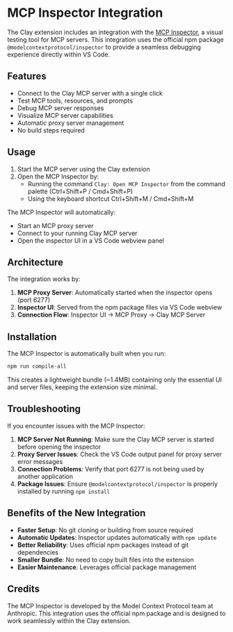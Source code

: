 # MCP Inspector Integration

The Clay extension includes an integration with the [MCP Inspector](https://github.com/modelcontextprotocol/inspector), a visual testing tool for MCP servers. This integration uses the official npm package `@modelcontextprotocol/inspector` to provide a seamless debugging experience directly within VS Code.

## Features

- Connect to the Clay MCP server with a single click
- Test MCP tools, resources, and prompts
- Debug MCP server responses
- Visualize MCP server capabilities
- Automatic proxy server management
- No build steps required

## Usage

1. Start the MCP server using the Clay extension
2. Open the MCP Inspector by:
   - Running the command `Clay: Open MCP Inspector` from the command palette (Ctrl+Shift+P / Cmd+Shift+P)
   - Using the keyboard shortcut Ctrl+Shift+M / Cmd+Shift+M

The MCP Inspector will automatically:
- Start an MCP proxy server
- Connect to your running Clay MCP server
- Open the inspector UI in a VS Code webview panel

## Architecture

The integration works by:
1. **MCP Proxy Server**: Automatically started when the inspector opens (port 6277)
2. **Inspector UI**: Served from the npm package files via VS Code webview
3. **Connection Flow**: Inspector UI → MCP Proxy → Clay MCP Server

## Installation

The MCP Inspector is automatically built when you run:
```bash
npm run compile-all
```

This creates a lightweight bundle (~1.4MB) containing only the essential UI and server files, keeping the extension size minimal.

## Troubleshooting

If you encounter issues with the MCP Inspector:

1. **MCP Server Not Running**: Make sure the Clay MCP server is started before opening the inspector
2. **Proxy Server Issues**: Check the VS Code output panel for proxy server error messages
3. **Connection Problems**: Verify that port 6277 is not being used by another application
4. **Package Issues**: Ensure `@modelcontextprotocol/inspector` is properly installed by running `npm install`

## Benefits of the New Integration

- **Faster Setup**: No git cloning or building from source required
- **Automatic Updates**: Inspector updates automatically with `npm update`
- **Better Reliability**: Uses official npm packages instead of git dependencies
- **Smaller Bundle**: No need to copy built files into the extension
- **Easier Maintenance**: Leverages official package management

## Credits

The MCP Inspector is developed by the Model Context Protocol team at Anthropic. This integration uses the official npm package and is designed to work seamlessly within the Clay extension.
